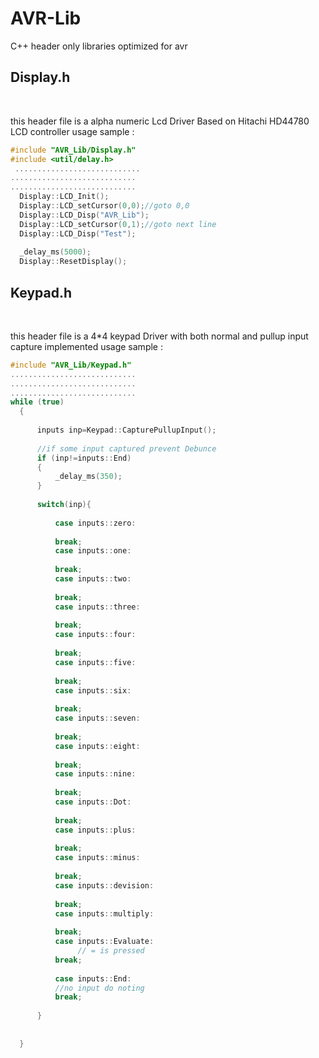 # AVR-Lib
C++ header only libraries optimized for avr 


## Display.h
<br>

  this header file is a alpha numeric Lcd Driver Based on Hitachi HD44780 LCD controller
  usage sample : 
  ```C++
  #include "AVR_Lib/Display.h"
  #include <util/delay.h>
   ............................
  ............................
  ............................
  	Display::LCD_Init();
	Display::LCD_setCursor(0,0);//goto 0,0
	Display::LCD_Disp("AVR_Lib");
	Display::LCD_setCursor(0,1);//goto next line
	Display::LCD_Disp("Test");
	
	_delay_ms(5000);
	Display::ResetDisplay();
  ```
## Keypad.h

<br>  

  this header file is a 4*4 keypad Driver with both normal and pullup input capture implemented
  usage sample : 
  ```C++
  #include "AVR_Lib/Keypad.h"
  ............................
  ............................
  ............................
  while (true)
	{
		
		inputs inp=Keypad::CapturePullupInput();
		
		//if some input captured prevent Debunce
		if (inp!=inputs::End)
		{
			_delay_ms(350);
		}
		
		switch(inp){
			
			case inputs::zero:
			
			break;
			case inputs::one:
			
			break;
			case inputs::two:
			
			break;
			case inputs::three:
			
			break;
			case inputs::four:
			
			break;
			case inputs::five:
			
			break;
			case inputs::six:
			
			break;
			case inputs::seven:
      
			break;
			case inputs::eight:
      
			break;
			case inputs::nine:
			
			break;
			case inputs::Dot:
			
			break;
			case inputs::plus:
			
			break;
			case inputs::minus:
			
			break;
			case inputs::devision:
			
			break;
			case inputs::multiply:
			
			break;
			case inputs::Evaluate:
     			 // = is pressed
			break;
			
			case inputs::End:
			//no input do noting
			break;
			
		}
		
		
	}
  ```
